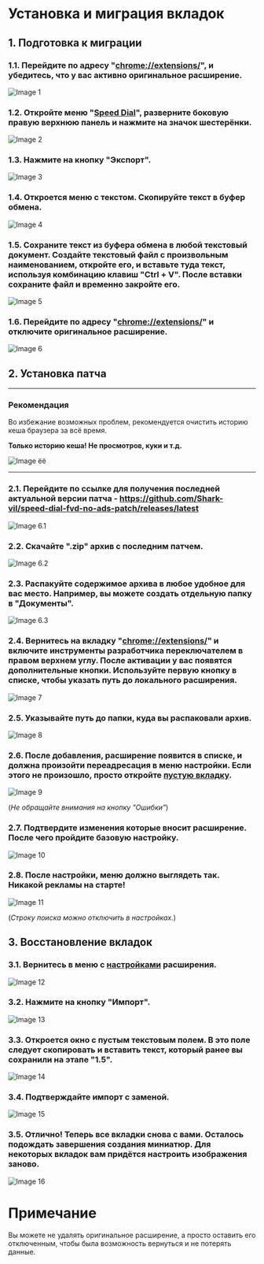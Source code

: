 # Установка и миграция вкладок

## 1. Подготовка к миграции

### 1.1. Перейдите по адресу "[chrome://extensions/](chrome://extensions/)", и убедитесь, что у вас активно оригинальное расширение.

![Image 1](./img/1.png)

### 1.2. Откройте меню "[Speed Dial](chrome-extension://kdahjheocamiknmlpiinagkkcmpcbmal/options.html)", разверните боковую правую верхнюю панель и нажмите на значок шестерёнки.

![Image 2](./img/2.png)

### 1.3. Нажмите на кнопку "Экспорт".

![Image 3](./img/3.png)

### 1.4. Откроется меню с текстом. Скопируйте текст в буфер обмена.

![Image 4](./img/4.png)

### 1.5. Сохраните текст из буфера обмена в любой текстовый документ. Создайте текстовый файл с произвольным наименованием, откройте его, и вставьте туда текст, используя комбинацию клавиш "Ctrl + V". После вставки сохраните файл и временно закройте его.

![Image 5](./img/5.png)

### 1.6. Перейдите по адресу "[chrome://extensions/](chrome://extensions/)" и отключите оригинальное расширение.

![Image 6](./img/6.png)

## 2. Установка патча

---

### Рекомендация

Во избежание возможных проблем, рекомендуется очистить историю кеша браузера за всё время.

**Только историю кеша! Не просмотров, куки и т.д.**

![Image ёё](./img/17.png)

---

### 2.1. Перейдите по ссылке для получения последней актуальной версии патча - https://github.com/Shark-vil/speed-dial-fvd-no-ads-patch/releases/latest

![Image 6.1](./img/6.1.png)

### 2.2. Скачайте ".zip" архив с последним патчем.

![Image 6.2](./img/6.2.png)

### 2.3. Распакуйте содержимое архива в любое удобное для вас место. Например, вы можете создать отдельную папку в "Документы".

![Image 6.3](./img/6.3.png)

### 2.4. Вернитесь на вкладку "[chrome://extensions/](chrome://extensions/)" и включите инструменты разработчика переключателем в правом верхнем углу. После активации у вас появятся дополнительные кнопки. Используйте первую кнопку в списке, чтобы указать путь до локального расширения.

![Image 7](./img/7.png)

### 2.5. Указывайте путь до папки, куда вы распаковали архив.

![Image 8](./img/8.png)

### 2.6. После добавления, расширение появится в списке, и должна произойти переадресация в меню настройки. Если этого не произошло, просто откройте [пустую вкладку](chrome://newtab/).

![Image 9](./img/9.png)

(*Не обращайте внимания на кнопку "Ошибки"*)

### 2.7. Подтвердите изменения которые вносит расширение. После чего пройдите базовую настройку.

![Image 10](./img/10.png)

### 2.8. После настройки, меню должно выглядеть так. Никакой рекламы на старте!

![Image 11](./img/11.png)

(*Строку поиска можно отключить в настройках.*)


## 3. Восстановление вкладок

### 3.1. Вернитесь в меню с [настройками](chrome-extension://kdahjheocamiknmlpiinagkkcmpcbmal/options.html) расширения.

![Image 12](./img/12.png)

### 3.2. Нажмите на кнопку "Импорт".

![Image 13](./img/13.png)

### 3.3. Откроется окно с пустым текстовым полем. В это поле следует скопировать и вставить текст, который ранее вы сохранили на этапе "1.5".

![Image 14](./img/14.png)

### 3.4. Подтверждайте импорт с заменой.

![Image 15](./img/15.png)

### 3.5. Отлично! Теперь все вкладки снова с вами. Осталось подождать завершения создания миниатюр. Для некоторых вкладок вам придётся настроить изображения заново.

![Image 16](./img/16.png)

# Примечание

Вы можете не удалять оригинальное расширение, а просто оставить его отключенным, чтобы была возможность вернуться и не потерять данные.